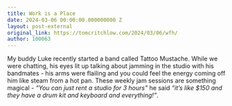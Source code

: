 ```yaml
---
title: Work is a Place
date: 2024-03-06 00:00:00.000000000 Z
layout: post-external
original_link: https://tomcritchlow.com/2024/03/06/wfh/
author: 100063
---
```


My buddy Luke recently started a band called Tattoo Mustache. While we were chatting, his eyes lit up talking about jamming in the studio with his bandmates - his arms were flailing and you could feel the energy coming off him like steam from a hot pan. These weekly jam sessions are something magical - _“You can just rent a studio for 3 hours”_ he said _“it’s like $150 and they have a drum kit and keyboard and everything!”_.

